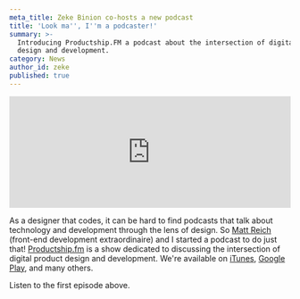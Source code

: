 ```yaml
---
meta_title: Zeke Binion co-hosts a new podcast
title: 'Look ma'', I''m a podcaster!'
summary: >-
  Introducing Productship.FM a podcast about the intersection of digital product
  design and development.
category: News
author_id: zeke
published: true
---
```

<iframe frameborder='0' height='200px' scrolling='no' seamless src='https://embed.simplecast.com/e75df861?color=f5f5f5' width='100%'></iframe>

As a designer that codes, it can be hard to find podcasts that talk about technology and development through the lens of design. So [Matt Reich](https://mattreich.net/) (front-end development extraordinaire) and I started a podcast to do just that! [Productship.fm](http://www.productship.fm/) is a show dedicated to discussing the intersection of digital product design and development. We're available on [iTunes](https://itunes.apple.com/us/podcast/productship-fm/id1341515784), [Google Play](https://play.google.com/music/listen?u=0#/ps/I77cjhudcq5zbcntrxyqzq5ychu), and many others.

Listen to the first episode above.
